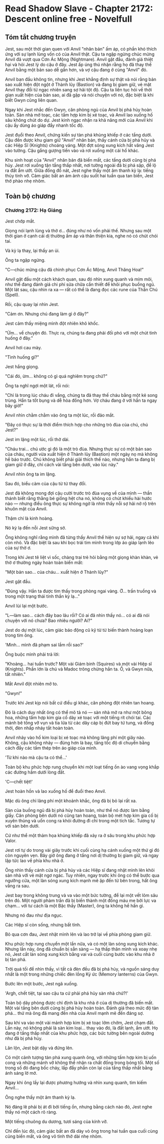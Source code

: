 # Read Shadow Slave - Chapter 2172: Descent online free - Novelfull

## Tóm tắt chương truyện

Jest, sau một thời gian quen với Anvil "nhân bản" ấm áp, có phần khó thích ứng với sự lạnh lùng vốn có của Anvil thật. Cậu ta ngập ngừng chúc mừng Anvil đã vượt qua Cơn Ác Mộng (Nightmare). Anvil gật đầu, đánh giá thiệt hại và hỏi Jest lý do cậu ở đây. Jest ấp úng thú nhận rằng họ đã thay thế Anvil bằng một bản sao dễ gần hơn, và vợ cậu đang ở cùng "Anvil" đó.

Anvil ban đầu không tin, nhưng khi Jest khẳng định sự thật và nói rằng bản sao xuất hiện đột ngột ở Thành lũy (Bastion) và đang bị giam giữ, vẻ mặt Anvil thay đổi từ ngạc nhiên sang sợ hãi tột độ. Cậu ta liên tục hỏi về thời gian xuất hiện của bản sao, ai đã gặp và nói chuyện với nó, đặc biệt là khi biết Gwyn cũng liên quan.

Ngay khi Jest nhắc đến Gwyn, căn phòng ngủ của Anvil bị phá hủy hoàn toàn. Sàn nhà mở toạc, các tấm hợp kim bị xé toạc, và Anvil lao xuống hố sâu không chút do dự. Jest kinh ngạc nhận ra khả năng mới của Anvil khi cậu ấy dùng áo giáp đẩy nhanh tốc độ.

Jest đuổi theo Anvil, chứng kiến sự tàn phá khủng khiếp ở các tầng dưới. Cậu đến được khu giam giữ "Anvil" nhân bản, thấy cánh cửa bị phá hủy và các Hiệp Sĩ (Knights) choáng váng. Một đợt sóng xung kích hất văng Jest vào tường. Cậu gắng gượng tiến vào và rơi xuống một cái hố khác.

Khu sinh hoạt của "Anvil" nhân bản đã biến mất, các tầng dưới cũng bị phá hủy. Jest rơi xuống tận tầng thấp nhất, nơi tường ngoài đã bị phá sập, để lộ ra đất ẩm ướt. Giữa đống đổ nát, Jest nghe thấy một âm thanh kỳ lạ: tiếng thủy tinh vỡ. Cảm giác bất an ám ảnh cậu suốt hai tuần qua tan biến, Jest thở phào nhẹ nhõm.

## Toàn bộ chương

### Chương 2172: Hạ Giáng

Jest chớp mắt.

Giọng nói lạnh lùng và thờ ơ... đúng như nó vốn phải thế. Nhưng sau một thời gian ở cạnh cái dị thường ấm áp và thân thiện kia, nghe nó có chút chói tai.

Và kỳ lạ thay, lại thấy an ủi.

Ông ta ngập ngừng.

"C—chúc mừng cậu đã chinh phục Cơn Ác Mộng, Anvil Thăng Hoa!"

Anvil gật đầu một cách khách quan, sau đó nhìn xung quanh và mím môi, như thể đang đánh giá chi phí sửa chữa cần thiết để khôi phục buồng ngủ. Một lát sau, cậu nhìn ra xa — rất có thể là đang đọc các rune của Thần Chú (Spell).

Rồi, cậu quay lại nhìn Jest.

"Cảm ơn. Nhưng chú đang làm gì ở đây?"

Jest cảm thấy miệng mình đột nhiên khô khốc.

"Ừm... về chuyện đó. Thực ra, chúng ta đang phải đối phó với một chút tình huống ở đây."

Anvil hơi cau mày.

"Tình huống gì?"

Jest hắng giọng.

"Cái đó, ừm... không có gì quá nghiêm trọng chứ?"

Ông ta nghĩ ngợi một lát, rồi nói:

"Chỉ là trong lúc cháu đi vắng, chúng ta đã thay thế cháu bằng một kẻ song trùng. Hắn ta tốt bụng và dễ hòa đồng hơn. Vợ cháu đang ở với hắn ta ngay bây giờ!"

Anvil nhìn chằm chằm vào ông ta một lúc, rồi đảo mắt.

"Đây có thực sự là thời điểm thích hợp cho những trò đùa của chú, chú Jest?"

Jest im lặng một lúc, rồi thở dài.

"Cháu trai... chú ước gì đó là một trò đùa. Nhưng thực sự có một bản sao của cháu, người vừa xuất hiện ở Thành lũy (Bastion) một ngày nọ mà không hề báo trước. Chú không biết phải giải thích thế nào, nhưng hắn ta đang bị giam giữ ở đây, chỉ cách vài tầng bên dưới, vào lúc này."

Anvil nhìn ông ta im lặng.

Sau đó, biểu cảm của cậu từ từ thay đổi.

Jest đã không mong đợi cậu cười trước trò đùa vụng về của mình — thần thánh biết rằng thằng bé giống hệt cha nó, không có chút khiếu hài hước nào — nhưng điều ông thực sự không ngờ là nhìn thấy nỗi sợ hãi nở rộ trên khuôn mặt của Anvil.

Thậm chí là kinh hoàng.

Nó kỳ lạ đến nỗi Jest sững sờ.

Ông không nghĩ rằng mình đã từng thấy Anvil thể hiện sự sợ hãi, ngay cả khi còn nhỏ. Và đặc biệt là sau khi bọc trái tim mình trong lớp áo giáp lạnh lẽo của sự thờ ơ.

Trong khi Jest tê liệt vì sốc, chàng trai trẻ hỏi bằng một giọng khàn khàn, vẻ thờ ơ thường ngày hoàn toàn biến mất:

"Một bản sao... của cháu... xuất hiện ở Thành lũy?"

Jest gật đầu.

"Đúng vậy. Hắn ta được tìm thấy trong phòng ngai vàng. Ờ... trần truồng và trong một trạng thái tinh thần kỳ lạ..."

Anvil lùi lại một bước.

"L—làm sao... cách đây bao lâu rồi? Có ai đã nhìn thấy nó... có ai đã nói chuyện với nó chưa? Bao nhiêu người? Ai?"

Jest do dự một lúc, cảm giác báo động cũ kỹ từ từ biến thành hoảng loạn trong tim ông.

'Mình... mình đã phạm sai lầm rồi sao?'

Ông buộc mình phải trả lời:

"Khoảng... hai tuần trước? Một vài Giám binh (Squires) và một vài Hiệp sĩ (Knights). Phần lớn là chú và Madoc trông chừng hắn ta. Ồ, và Gwyn nữa, tất nhiên."

Mắt Anvil đột nhiên mở to.

"Gwyn!"

Trước khi Jest kịp nói bất cứ điều gì khác, căn phòng đột nhiên tan hoang.

Đó là cách duy nhất ông có thể mô tả nó — sàn nhà mở ra như một bông hoa, những tấm hợp kim gia cố dày xé toạc với một tiếng rít chói tai. Các mảnh bê tông vỡ vụn và tia lửa từ các dây cáp bị đứt bay tứ tung, và đồng thời, đèn nhấp nháy tắt hoàn toàn.

Anvil nhảy vào hố kim loại bị xé toạc mà không lãng phí một giây nào. Không, cậu không nhảy — đúng hơn là bay, tăng tốc độ di chuyển bằng cách đẩy các tấm thép trên áo giáp của mình.

'Từ khi nào mà cậu ta có thể...'

Toàn bộ khu phức hợp rung chuyển khi một loạt tiếng ồn ào vang vọng khắp các đường hầm dưới lòng đất.

'C—chết tiệt!'

Jest hoàn hồn và lao xuống hố để đuổi theo Anvil.

Mặc dù ông chỉ lãng phí một khoảnh khắc, ông đã bị bỏ lại rất xa.

Sàn của buồng ngủ đã bị phá hủy hoàn toàn, như thể nó được làm bằng giấy. Căn phòng bên dưới nó cũng tan hoang, toàn bộ mét hợp kim gia cố bị xuyên thủng và uốn cong ra khỏi đường đi chỉ trong một tích tắc. Tương tự với sàn bên dưới.

Cứ như thể một thảm họa khủng khiếp đã xảy ra ở sâu trong khu phức hợp Valor.

Jest rơi tự do trong vài giây trước khi cuối cùng hạ cánh xuống một thứ gì đó còn nguyên vẹn. Bây giờ ông đang ở tầng nơi dị thường bị giam giữ, và ngay lập tức lao về phía khu nhà ở.

Ông nhìn thấy cánh cửa bị phá hủy và các Hiệp sĩ đang nhặt mình lên khỏi sàn nhà với vẻ mặt ngơ ngác. Tuy nhiên, ngay trước khi ông có thể bước qua ngưỡng cửa, một làn sóng xung kích mạnh mẽ ập đến từ bên trong, hất ông văng ra sau.

Jest bay trong không trung và va vào một bức tường, để lại một vết lõm sâu trên đó. Một người phàm trần đã bị biến thành một đống máu me bởi lực va chạm... với tư cách là một Bậc thầy (Master), ông ta không hề hấn gì.

Nhưng nó đau như địa ngục.

Các Hiệp sĩ còn sống, nhưng bất tỉnh.

Bỏ qua cơn đau, Jest nhặt mình lên và lao trở lại về phía phòng giam giữ.

Khu phức hợp rung chuyển một lần nữa, và có một làn sóng xung kích khác. Nhưng lần này, ông đã chuẩn bị sẵn sàng — hạ thấp thân mình và xoay nhẹ nó, Jest cắt làn sóng xung kích bằng vai và cuối cùng bước vào khu nhà ở bị tàn phá.

Trời quá tối để nhìn thấy, vì tất cả đèn đều đã bị phá hủy, và nguồn sáng duy nhất là một trong những chiếc đèn lồng Ký ức (Memory lanterns) của Gwyn.

Bước lên một bước, Jest ngã xuống.

'Argh, chết tiệt, tại sao cậu ta cứ phải phá hủy sàn nhà chứ?!'

Toàn bộ dãy phòng được chỉ định là khu nhà ở của dị thường đã biến mất. Một vài tầng bên dưới cũng bị phá hủy hoàn toàn. Đánh giá theo mức độ tàn phá... thứ mà ông đã mang đến nhà của Anvil mạnh mẽ đến đáng sợ.

Sau khi va vào một vài mảnh hợp kim bị xé toạc lởm chởm, Jest chạm đất. Lần này, nó không phải là sàn kim loại... thay vào đó, là đất lạnh, ẩm ướt. Họ đang ở tầng thấp nhất của khu phức hợp, các bức tường bên ngoài dường như đã bị phá hủy.

Lăn lộn, Jest bật dậy và đứng lên.

Có một cảnh tượng tàn phá xung quanh ông, với những tấm hợp kim bị uốn cong và những mảnh vỡ không thể nhận ra chất đống trong bóng tối. Một số trong số đó đang bốc cháy, lấp đầy phần còn lại của tầng thấp nhất bằng ánh sáng lờ mờ.

Ngay khi ông lấy lại được phương hướng và nhìn xung quanh, tìm kiếm Anvil...

Ông nghe thấy một âm thanh kỳ lạ.

Nó đáng lẽ phải bị át đi bởi tiếng ồn, nhưng bằng cách nào đó, Jest nghe thấy nó một cách rõ ràng.

Một tiếng chuông du dương, tươi sáng của kính vỡ.

Chỉ đến lúc đó, cảm giác bất an đã dày vò ông trong hai tuần qua cuối cùng cũng biến mất, và ông vô tình thở dài nhẹ nhõm.